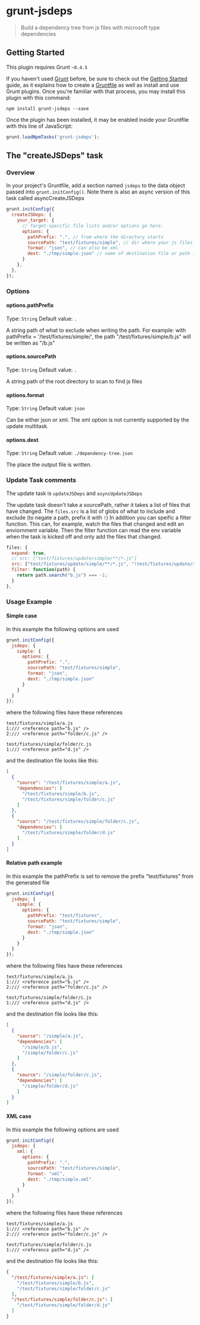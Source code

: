 # grunt-jsdeps

> Build a dependency tree from js files with microsoft type dependencies

## Getting Started
This plugin requires Grunt `~0.4.5`

If you haven't used [Grunt](http://gruntjs.com/) before, be sure to check out the [Getting Started](http://gruntjs.com/getting-started) guide, as it explains how to create a [Gruntfile](http://gruntjs.com/sample-gruntfile) as well as install and use Grunt plugins. Once you're familiar with that process, you may install this plugin with this command:

```shell
npm install grunt-jsdeps --save
```

Once the plugin has been installed, it may be enabled inside your Gruntfile with this line of JavaScript:

```js
grunt.loadNpmTasks('grunt-jsdeps');
```

## The "createJSDeps" task

### Overview
In your project's Gruntfile, add a section named `jsdeps` to the data object passed into `grunt.initConfig()`. Note there is also an async version of this task called asyncCreateJSDeps

```js
grunt.initConfig({
  createJSDeps: {
    your_target: {
      // Target-specific file lists and/or options go here.
      options: {
        pathPrefix: ".", // from where the directory starts
        sourcePath: "test/fixtures/simple", // dir where your js files are stored - they will be recursively scanned
        format: "json", // can also be xml
        dest: "./tmp/simple.json" // name of destination file or path to it
      }
    },
  },
});
```

### Options

#### options.pathPrefix
Type: `String`
Default value: `.`

A string path of what to exclude when writing the path. For example: with pathPrefix = '/test/fixtures/simple/', the path "/test/fixtures/simple/b.js" will be written as "/b.js"


#### options.sourcePath
Type: `String`
Default value: `.`

A string path of the root directory to scan to find js files


#### options.format
Type: `String`
Default value: `json`

Can be either json or xml. The xml option is not currently supported by the update multitask.


#### options.dest
Type: `String`
Default value: `./dependency-tree.json`

The place the output file is written.

### Update Task comments
The update task is `updateJSDeps` and `asyncUpdateJSDeps`

The update task doesn't take a sourcePath, rather it takes a list of files that have changed. The `files.src` is a list of globs of what to include and exclude (to negate a path, prefix it with `!`) In addition you can speific a filter function. This can, for example, watch the files that changed and edit an enviornment variable. Then the filter function can read the env variable when the task is kicked off and only add the files that changed.  


```js
files: {
  expand: true,
  // src: ["test/fixtures/update/simple/**/*.js"]
  src: ["test/fixtures/update/simple/**/*.js", "!test/fixtures/update/simple/a.js"],
  filter: function(path) {
    return path.search("b.js") === -1;
  }
},
```


### Usage Example

#### Simple case
In this example the following options are used

```js
grunt.initConfig({
  jsdeps: {
    simple: {
      options: {
        pathPrefix: ".",
        sourcePath: "test/fixtures/simple",
        format: "json",
        dest: "./tmp/simple.json"
      }
    }
  }
});
```

where the following files have these references
```shell
test/fixtures/simple/a.js
1:/// <reference path="b.js" />
2:/// <reference path="folder/c.js" />

test/fixtures/simple/folder/c.js
1:/// <reference path="d.js" />
```

and the destination file looks like this:
```json
[
  {
    "source": "/test/fixtures/simple/a.js",
    "dependencies": [
      "/test/fixtures/simple/b.js",
      "/test/fixtures/simple/folder/c.js"
    ]
  },
  {
    "source": "/test/fixtures/simple/folder/c.js",
    "dependencies": [
      "/test/fixtures/simple/folder/d.js"
    ]
  }
]
```

#### Relative path example
In this example the pathPrefix is set to remove the prefix "test/fixtures" from the generated file 

```js
grunt.initConfig({
  jsdeps: {
    simple: {
      options: {
        pathPrefix: "test/fixtures",
        sourcePath: "test/fixtures/simple",
        format: "json",
        dest: "./tmp/simple.json"
      }
    }
  }
});
```

where the following files have these references
```shell
test/fixtures/simple/a.js
1:/// <reference path="b.js" />
2:/// <reference path="folder/c.js" />

test/fixtures/simple/folder/c.js
1:/// <reference path="d.js" />
```

and the destination file looks like this:
```json
[
  {
    "source": "/simple/a.js",
    "dependencies": [
      "/simple/b.js",
      "/simple/folder/c.js"
    ]
  },
  {
    "source": "/simple/folder/c.js",
    "dependencies": [
      "/simple/folder/d.js"
    ]
  }
]

```

#### XML case
In this example the following options are used

```js
grunt.initConfig({
  jsdeps: {
    xml: {
      options: {
        pathPrefix: ".",
        sourcePath: "test/fixtures/simple",
        format: "xml",
        dest: "./tmp/simple.xml"
      }
    }
  }
});
```

where the following files have these references
```shell
test/fixtures/simple/a.js
1:/// <reference path="b.js" />
2:/// <reference path="folder/c.js" />

test/fixtures/simple/folder/c.js
1:/// <reference path="d.js" />
```

and the destination file looks like this:
```json
{
  "/test/fixtures/simple/a.js": [
    "/test/fixtures/simple/b.js",
    "/test/fixtures/simple/folder/c.js"
  ],
  "/test/fixtures/simple/folder/c.js": [
    "/test/fixtures/simple/folder/d.js"
  ]
}
```
